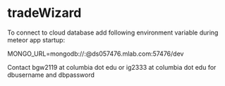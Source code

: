 # tradeWizard

To connect to cloud database add following environment variable during meteor app startup:

  MONGO_URL=mongodb://<dbuser>:<dbpassword>@ds057476.mlab.com:57476/dev
  
  Contact bgw2119 at columbia dot edu or ig2333 at columbia dot edu for dbusername and dbpassword

